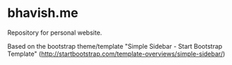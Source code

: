 # bhavish.me
Repository for personal website.

Based on the bootstrap theme/template "Simple Sidebar - Start Bootstrap Template" (http://startbootstrap.com/template-overviews/simple-sidebar/)
